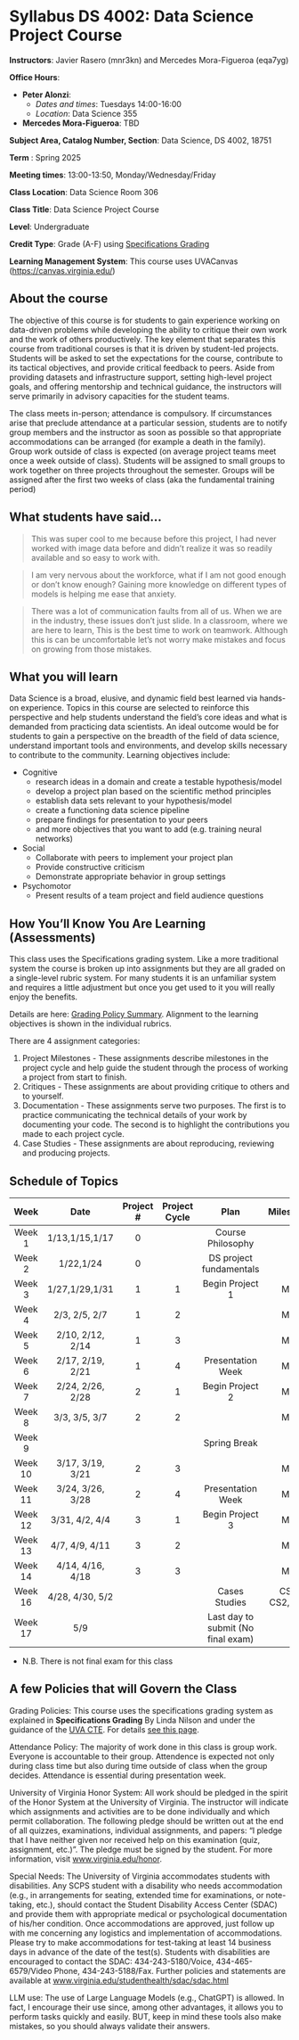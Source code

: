 # Syllabus DS 4002: Data Science Project Course

**Instructors**: Javier Rasero (mnr3kn) and Mercedes Mora-Figueroa (eqa7yg)

**Office Hours**:
   - **Peter Alonzi**:
        - *Dates and times*: Tuesdays 14:00-16:00
        - *Location*:  Data Science 355
   - **Mercedes Mora-Figueroa**: TBD

**Subject Area, Catalog Number, Section**: Data Science, DS 4002, 18751

**Term** : Spring 2025

**Meeting times**:  13:00-13:50, Monday/Wednesday/Friday

**Class Location**: Data Science Room 306

**Class Title**: Data Science Project Course

**Level**: Undergraduate

**Credit Type**: Grade (A-F) using [Specifications Grading](https://app.cte.virginia.edu/events/cdi-2x-designing-equitable-grading-schemes)

**Learning Management System**: This course uses UVACanvas (https://canvas.virginia.edu/)
<br>

## About the course
The objective of this course is for students to gain experience working on data-driven 
problems while developing the ability to critique their own work and the work of others 
productively. The key element that separates this course from traditional courses is that it 
is driven by student-led projects. Students will be asked to set the expectations for the 
course, contribute to its tactical objectives, and provide critical feedback to peers. Aside 
from providing datasets and infrastructure support, setting high-level project goals, and 
offering mentorship and technical guidance, the instructors will serve primarily in 
advisory capacities for the student teams.

The class meets in-person; attendance is compulsory. If circumstances arise that preclude 
attendance at a particular session, students are to notify group members and the instructor 
as soon as possible so that appropriate accommodations can be arranged (for example a 
death in the family). Group work outside of class is expected (on average project teams meet once a week outside of class). Students will be assigned to 
small groups to work together on three projects throughout the semester. Groups will be 
assigned after the first two weeks of class (aka the fundamental training period)

## What students have said...
> This was super cool to me because before this project, I had never worked with image data before and didn’t realize it was so readily available and so easy to work with. 

> I am very nervous about the workforce, what if I am not good enough or don’t know enough? Gaining more knowledge on different types of models is helping me ease that anxiety.

> There was a lot of communication faults from all of us. When we are in the industry, these issues don’t just slide. In a classroom, where we are here to learn, This is the best time to work on teamwork. Although this is can be uncomfortable let’s not worry make mistakes and focus on growing from those mistakes.

## What you will learn 
Data Science is a broad, elusive, and dynamic field best learned via hands-on experience. 
Topics in this course are selected to reinforce this perspective and help students understand 
the field’s core ideas and what is demanded from practicing data scientists. An ideal 
outcome would be for students to gain a perspective on the breadth of the field of data 
science, understand important tools and environments, and develop skills necessary to 
contribute to the community. Learning objectives include:
* Cognitive
  * research ideas in a domain and create a testable hypothesis/model
  * develop a project plan based on the scientific method principles
  * establish data sets relevant to your hypothesis/model
  * create a functioning data science pipeline
  * prepare findings for presentation to your peers
  * and more objectives that you want to add (e.g. training neural networks)
* Social
  * Collaborate with peers to implement your project plan
  * Provide constructive criticism
  * Demonstrate appropriate behavior in group settings
* Psychomotor
  * Present results of a team project and field audience questions


## How You’ll Know You Are Learning (Assessments)
This class uses the Specifications grading system. Like a more traditional system the course is broken up into assignments but they are all graded on a single-level rubric system. For many students it is an unfamiliar system and requires a little adjustment but once you get used to it you will really enjoy the benefits.

Details are here: [Grading Policy Summary](grading.md). Alignment to the learning objectives is shown in the individual rubrics. 

There are 4 assignment categories:
1. Project Milestones - These assignments describe milestones in the project cycle and help guide the student through the process of working a project from start to finish.
2. Critiques - These assignments are about providing critique to others and to yourself.
3. Documentation - These assignments serve two purposes. The first is to practice communicating the technical details of your work by documenting your code. The second is to highlight the contributions you made to each project cycle.
4. Case Studies - These assignments are about reproducing, reviewing and producing projects.

## Schedule of Topics 

| Week 	| Date|Project # 	|Project Cycle	| Plan 	|Milestone	|
|:---:	|:---:|:---:	|:---:	|:---:	|:---:	|
| Week 1  | 1/13,1/15,1/17 |0	|  	   | 	Course Philosophy    |	      |
| Week 2  | 1/22,1/24 |0  |   | DS project fundamentals | |
| Week 3  | 1/27,1/29,1/31 |1  | 1	|Begin Project 1 | MI1	|
| Week 4  | 2/3, 2/5, 2/7 |1|	2 |   | MI2	|
| Week 5  | 2/10, 2/12, 2/14 |1 | 3 |    | MI3   |
| Week 6  | 2/17, 2/19, 2/21 |1	  | 4 | Presentation Week  | MI4  |
| Week 7  | 2/24, 2/26, 2/28 |2   | 1	|   Begin Project 2	|MI1 |
| Week 8  | 3/3, 3/5, 3/7 | 2	| 2	| 	  |MI2|
| Week 9  | |	| 	|	Spring Break  | 	|
| Week 10 | 3/17, 3/19, 3/21 | 2 | 3 | | MI3 |
| Week 11 | 3/24, 3/26, 3/28 |  2  |	4 |  Presentation Week | MI1 |
| Week 12 | 3/31, 4/2, 4/4 | 3 | 1	| Begin Project 3  | MI1 |
| Week 13 | 4/7, 4/9, 4/11 | 3 | 2 | | MI2 |
| Week 14 | 4/14, 4/16, 4/18 | 3	| 	3|  | MI3  |
| Week 16 | 4/28, 4/30, 5/2 | 	|  	| Cases Studies | CS1, CS2, CS3|
| Week 17 | 5/9 | | | Last day to submit (No final exam) | 	|

* N.B. There is not final exam for this class

## A few Policies that will Govern the Class

Grading Policies: This course uses the specifications grading system as explained in **Specifications Grading** By Linda Nilson and under the guidance of the [UVA CTE](https://app.cte.virginia.edu/events/cdi-2x-designing-equitable-grading-schemes). For details [see this page](grading.md).

Attendance Policy: The majority of work done in this class is group work. Everyone is accountable to their group. Attendence is expected not only during class time but also during time outside of class when the group decides. Attendance is essential during presentation week.

University of Virginia Honor System: All work should be pledged in the spirit of the Honor System at the University of Virginia. The instructor will indicate which assignments and activities are to be done individually and which permit collaboration. The following pledge should be written out at the end of all quizzes, examinations, individual assignments, and papers:  “I pledge that I have neither given nor received help on this examination (quiz, assignment, etc.)”.  The pledge must be signed by the student. For more information, visit www.virginia.edu/honor.

Special Needs:  The University of Virginia accommodates students with disabilities. Any SCPS student with a disability who needs accommodation (e.g., in arrangements for seating, extended time for examinations, or note-taking, etc.), should contact the Student Disability Access Center (SDAC) and provide them with appropriate medical or psychological documentation of his/her condition. Once accommodations are approved, just follow up with me concerning any logistics and implementation of accommodations.  Please try to make accommodations for test-taking at least 14 business days in advance of the date of the test(s). Students with disabilities are encouraged to contact the SDAC: 434-243-5180/Voice, 434-465-6579/Video Phone, 434-243-5188/Fax. Further policies and statements are available at www.virginia.edu/studenthealth/sdac/sdac.html

LLM use: The use of Large Language Models (e.g., ChatGPT) is allowed. In fact, I encourage their use since, among other advantages, it allows you to perform tasks quickly and easily. BUT, keep in mind these tools also make mistakes, so you should always validate their answers.

